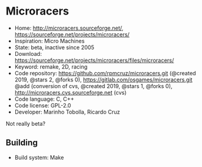# Microracers

- Home: http://microracers.sourceforge.net/, https://sourceforge.net/projects/microracers/
- Inspiration: Micro Machines
- State: beta, inactive since 2005
- Download: https://sourceforge.net/projects/microracers/files/microracers/
- Keyword: remake, 2D, racing
- Code repository: https://github.com/rpmcruz/microracers.git (@created 2019, @stars 2, @forks 0), https://gitlab.com/osgames/microracers.git @add (conversion of cvs, @created 2019, @stars 1, @forks 0), http://microracers.cvs.sourceforge.net (cvs)
- Code language: C, C++
- Code license: GPL-2.0
- Developer: Marinho Tobolla, Ricardo Cruz

Not really beta?

## Building

- Build system: Make
